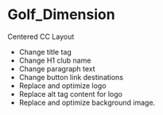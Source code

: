 # Golf_Dimension
Centered CC Layout

<ul>
	<li>Change title tag</li>
	<li>Change H1 club name</li>
	<li>Change paragraph text</li>
	<li>Change button link destinations</li>
	<li>Replace and optimize logo</li>
	<li>Replace alt tag content for logo</li>
	<li>Replace and optimize background image.</li>
</ul>
